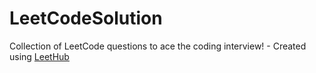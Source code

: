 # LeetCodeSolution
Collection of LeetCode questions to ace the coding interview! - Created using [LeetHub](https://github.com/QasimWani/LeetHub)
